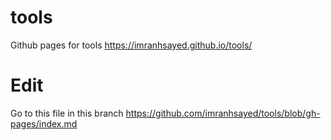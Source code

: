 # tools
Github pages for tools
https://imranhsayed.github.io/tools/

# Edit
Go to this file in this branch
https://github.com/imranhsayed/tools/blob/gh-pages/index.md
